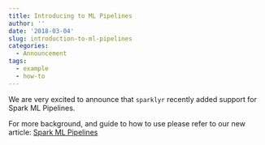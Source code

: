 ```yaml
---
title: Introducing to ML Pipelines
author: ''
date: '2018-03-04'
slug: introduction-to-ml-pipelines
categories:
  - Announcement
tags:
  - example
  - how-to
---
```


We are very excited to announce that `sparklyr` recently added support for Spark ML Pipelines.

For more background, and guide to how to use please refer to our new article: [Spark ML Pipelines](/guides/pipelines/)
